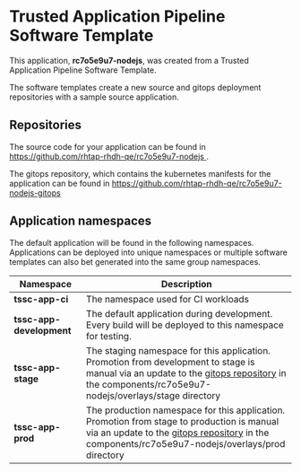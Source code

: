 # Trusted Application Pipeline Software Template

This application, **rc7o5e9u7-nodejs**, was created from a Trusted Application Pipeline Software Template.

The software templates create a new source and gitops deployment repositories with a sample source application. 

## Repositories

The source code for your application can be found in [https://github.com/rhtap-rhdh-qe/rc7o5e9u7-nodejs ](https://github.com/rhtap-rhdh-qe/rc7o5e9u7-nodejs ).
 
The gitops repository, which contains the kubernetes manifests for the application can be found in 
[https://github.com/rhtap-rhdh-qe/rc7o5e9u7-nodejs-gitops ](https://github.com/rhtap-rhdh-qe/rc7o5e9u7-nodejs-gitops ) 

## Application namespaces 

The default application will be found in the following namespaces. Applications can be deployed into unique namespaces or multiple software templates can also bet generated into the same group namespaces.  

|  Namespace   |  Description   |  
| -------- | -------- |
| **tssc-app-ci** | The namespace used for CI workloads |
| **tssc-app-development** | The default application during development. Every build will be deployed to this namespace for testing. |
| **tssc-app-stage** | The staging namespace for this application. Promotion from development to stage is manual via an update to the [gitops repository](https://github.com/rhtap-rhdh-qe/rc7o5e9u7-nodejs-gitops ) in the components/rc7o5e9u7-nodejs/overlays/stage directory |
| **tssc-app-prod** | The production namespace for this application. Promotion from stage to production is manual via an update to the [gitops repository](https://github.com/rhtap-rhdh-qe/rc7o5e9u7-nodejs-gitops ) in the components/rc7o5e9u7-nodejs/overlays/prod directory |